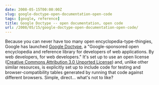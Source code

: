 ```yaml
---
date: 2008-05-15T00:00:00Z
slug: google-doctype-open-documentation-open-code
tags: [google, reference]
title: Google Doctype -- open documentation, open code
url: /2008/05/15/google-doctype-open-documentation-open-code/
---
```


Because you can never have too many open encyclopedia-type-thingies, Google has launched
[Google Doctype](http://code.google.com/doctype/), a "Google-sponsored open encyclopedia and reference library for developers of web applications. By web developers, for web developers." It's set up to use an open license (<a href="http://creativecommons.org/licenses/by/3.0/">Creative Commons Attribution 3.0 Unported License</a>) and, unlike other similar resources, is explicitly set up to include code for testing and browser-compatibility tables generated by running that code against different browsers. Simple, direct... what's not to like?
